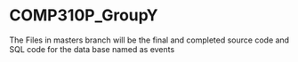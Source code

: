 # COMP310P_GroupY
The Files in masters branch will be the final and completed source code and SQL code for the data base named as events
